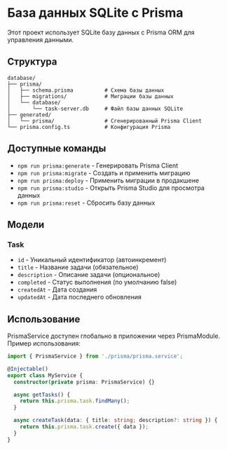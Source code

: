 # База данных SQLite с Prisma

Этот проект использует SQLite базу данных с Prisma ORM для управления данными.

## Структура

```
database/
├── prisma/
│   ├── schema.prisma          # Схема базы данных
│   ├── migrations/            # Миграции базы данных
│   └── database/
│       └── task-server.db     # Файл базы данных SQLite
├── generated/
│   └── prisma/                # Сгенерированный Prisma Client
└── prisma.config.ts           # Конфигурация Prisma
```

## Доступные команды

- `npm run prisma:generate` - Генерировать Prisma Client
- `npm run prisma:migrate` - Создать и применить миграцию
- `npm run prisma:deploy` - Применить миграции в продакшене
- `npm run prisma:studio` - Открыть Prisma Studio для просмотра данных
- `npm run prisma:reset` - Сбросить базу данных

## Модели

### Task
- `id` - Уникальный идентификатор (автоинкремент)
- `title` - Название задачи (обязательное)
- `description` - Описание задачи (опциональное)
- `completed` - Статус выполнения (по умолчанию false)
- `createdAt` - Дата создания
- `updatedAt` - Дата последнего обновления

## Использование

PrismaService доступен глобально в приложении через PrismaModule. Пример использования:

```typescript
import { PrismaService } from './prisma/prisma.service';

@Injectable()
export class MyService {
  constructor(private prisma: PrismaService) {}

  async getTasks() {
    return this.prisma.task.findMany();
  }

  async createTask(data: { title: string; description?: string }) {
    return this.prisma.task.create({ data });
  }
}
```
